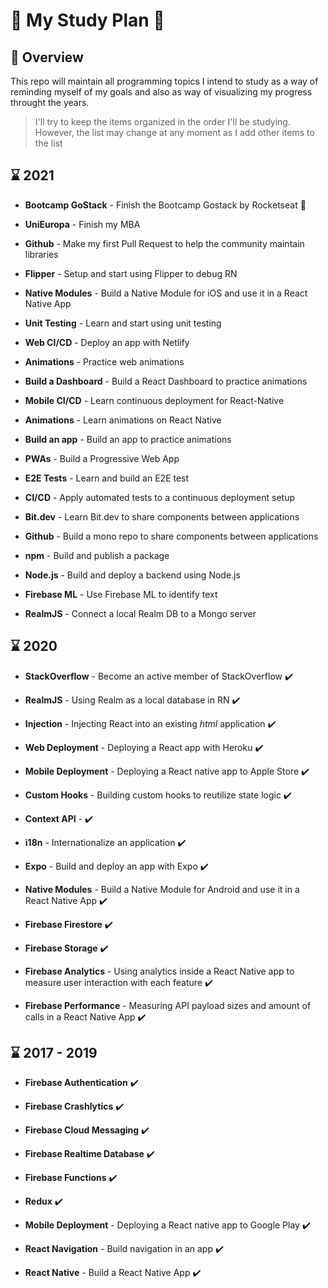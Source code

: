 # :book: My Study Plan :book:

## :mag_right: Overview

This repo will maintain all programming topics I intend to study as a way of reminding myself of my goals and also as way of visualizing my progress throught the years.

> I'll try to keep the items organized in the order I'll be studying. However, the list may change at any moment as I add other items to the list

## :hourglass: 2021

- **Bootcamp GoStack** - Finish the Bootcamp Gostack by Rocketseat
  :rocket:

- **UniEuropa** - Finish my MBA

- **Github** - Make my first Pull Request to help the community
  maintain libraries

- **Flipper** - Setup and start using Flipper to debug RN

- **Native Modules** - Build a Native Module for iOS and use it in
  a React Native App

- **Unit Testing** - Learn and start using unit testing

- **Web CI/CD** - Deploy an app with Netlify

- **Animations** - Practice web animations

- **Build a Dashboard** - Build a React Dashboard to practice
  animations

- **Mobile CI/CD** - Learn continuous deployment for React-Native

- **Animations** - Learn animations on React Native

- **Build an app** - Build an app to practice animations

- **PWAs** - Build a Progressive Web App

- **E2E Tests** - Learn and build an E2E test

- **CI/CD** - Apply automated tests to a continuous deployment setup

- **Bit.dev** - Learn Bit.dev to share components between
  applications

- **Github** - Build a mono repo to share components between
  applications

- **npm** - Build and publish a package

- **Node.js** - Build and deploy a backend using Node.js

- **Firebase ML** - Use Firebase ML to identify text

- **RealmJS** - Connect a local Realm DB to a Mongo server

## :hourglass: 2020

- **StackOverflow** - Become an active member of StackOverflow
  :heavy_check_mark:

- **RealmJS** - Using Realm as a local database in RN
  :heavy_check_mark:

- **Injection** - Injecting React into an existing _html_
  application :heavy_check_mark:

- **Web Deployment** - Deploying a React app with Heroku
  :heavy_check_mark:

- **Mobile Deployment** - Deploying a React native app to Apple
  Store :heavy_check_mark:

- **Custom Hooks** - Building custom hooks to reutilize state logic
  :heavy_check_mark:

- **Context API** - :heavy_check_mark:

- **i18n** - Internationalize an application :heavy_check_mark:

- **Expo** - Build and deploy an app with Expo :heavy_check_mark:

- **Native Modules** - Build a Native Module for Android and use it
  in a React Native App :heavy_check_mark:

- **Firebase Firestore** :heavy_check_mark:

- **Firebase Storage** :heavy_check_mark:

- **Firebase Analytics** - Using analytics inside a React Native
  app to measure user interaction with each feature
  :heavy_check_mark:

- **Firebase Performance** - Measuring API payload sizes and amount
  of calls in a React Native App :heavy_check_mark:

## :hourglass: 2017 - 2019

- **Firebase Authentication** :heavy_check_mark:

- **Firebase Crashlytics** :heavy_check_mark:

- **Firebase Cloud Messaging** :heavy_check_mark:

- **Firebase Realtime Database** :heavy_check_mark:

- **Firebase Functions** :heavy_check_mark:

- **Redux** :heavy_check_mark:

- **Mobile Deployment** - Deploying a React native app to Google
  Play :heavy_check_mark:

- **React Navigation** - Build navigation in an app
  :heavy_check_mark:

- **React Native** - Build a React Native App :heavy_check_mark:
